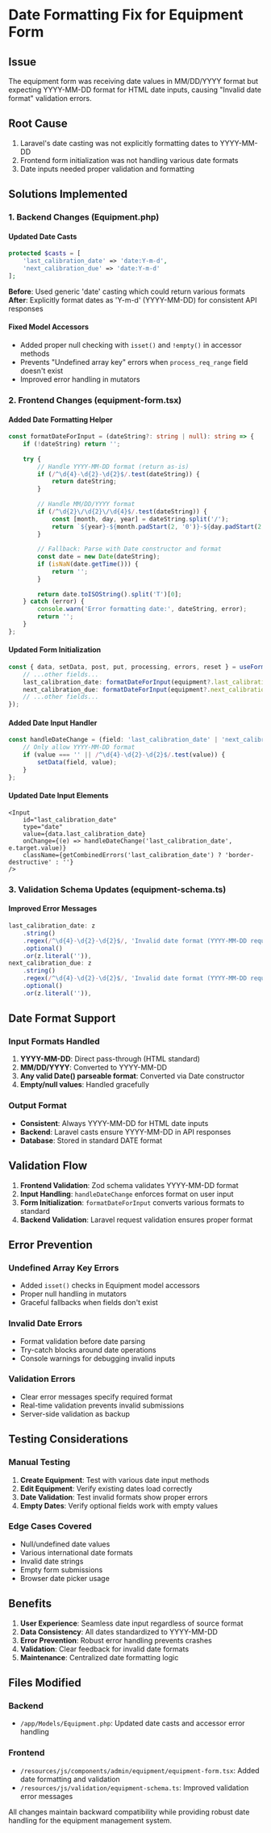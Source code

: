 # Date Formatting Fix for Equipment Form

## Issue
The equipment form was receiving date values in MM/DD/YYYY format but expecting YYYY-MM-DD format for HTML date inputs, causing "Invalid date format" validation errors.

## Root Cause
1. Laravel's date casting was not explicitly formatting dates to YYYY-MM-DD
2. Frontend form initialization was not handling various date formats
3. Date inputs needed proper validation and formatting

## Solutions Implemented

### 1. Backend Changes (Equipment.php)

#### Updated Date Casts
```php
protected $casts = [
    'last_calibration_date' => 'date:Y-m-d',
    'next_calibration_due' => 'date:Y-m-d'
];
```

**Before**: Used generic 'date' casting which could return various formats
**After**: Explicitly format dates as 'Y-m-d' (YYYY-MM-DD) for consistent API responses

#### Fixed Model Accessors
- Added proper null checking with `isset()` and `!empty()` in accessor methods
- Prevents "Undefined array key" errors when `process_req_range` field doesn't exist
- Improved error handling in mutators

### 2. Frontend Changes (equipment-form.tsx)

#### Added Date Formatting Helper
```typescript
const formatDateForInput = (dateString?: string | null): string => {
    if (!dateString) return '';
    
    try {
        // Handle YYYY-MM-DD format (return as-is)
        if (/^\d{4}-\d{2}-\d{2}$/.test(dateString)) {
            return dateString;
        }
        
        // Handle MM/DD/YYYY format
        if (/^\d{2}\/\d{2}\/\d{4}$/.test(dateString)) {
            const [month, day, year] = dateString.split('/');
            return `${year}-${month.padStart(2, '0')}-${day.padStart(2, '0')}`;
        }
        
        // Fallback: Parse with Date constructor and format
        const date = new Date(dateString);
        if (isNaN(date.getTime())) {
            return '';
        }
        
        return date.toISOString().split('T')[0];
    } catch (error) {
        console.warn('Error formatting date:', dateString, error);
        return '';
    }
};
```

#### Updated Form Initialization
```typescript
const { data, setData, post, put, processing, errors, reset } = useForm<EquipmentFormData>({
    // ...other fields...
    last_calibration_date: formatDateForInput(equipment?.last_calibration_date),
    next_calibration_due: formatDateForInput(equipment?.next_calibration_due),
    // ...other fields...
});
```

#### Added Date Input Handler
```typescript
const handleDateChange = (field: 'last_calibration_date' | 'next_calibration_due', value: string) => {
    // Only allow YYYY-MM-DD format
    if (value === '' || /^\d{4}-\d{2}-\d{2}$/.test(value)) {
        setData(field, value);
    }
};
```

#### Updated Date Input Elements
```tsx
<Input
    id="last_calibration_date"
    type="date"
    value={data.last_calibration_date}
    onChange={(e) => handleDateChange('last_calibration_date', e.target.value)}
    className={getCombinedErrors('last_calibration_date') ? 'border-destructive' : ''}
/>
```

### 3. Validation Schema Updates (equipment-schema.ts)

#### Improved Error Messages
```typescript
last_calibration_date: z
    .string()
    .regex(/^\d{4}-\d{2}-\d{2}$/, 'Invalid date format (YYYY-MM-DD required)')
    .optional()
    .or(z.literal('')),
next_calibration_due: z
    .string()
    .regex(/^\d{4}-\d{2}-\d{2}$/, 'Invalid date format (YYYY-MM-DD required)')
    .optional()
    .or(z.literal('')),
```

## Date Format Support

### Input Formats Handled
1. **YYYY-MM-DD**: Direct pass-through (HTML standard)
2. **MM/DD/YYYY**: Converted to YYYY-MM-DD
3. **Any valid Date() parseable format**: Converted via Date constructor
4. **Empty/null values**: Handled gracefully

### Output Format
- **Consistent**: Always YYYY-MM-DD for HTML date inputs
- **Backend**: Laravel casts ensure YYYY-MM-DD in API responses
- **Database**: Stored in standard DATE format

## Validation Flow

1. **Frontend Validation**: Zod schema validates YYYY-MM-DD format
2. **Input Handling**: `handleDateChange` enforces format on user input
3. **Form Initialization**: `formatDateForInput` converts various formats to standard
4. **Backend Validation**: Laravel request validation ensures proper format

## Error Prevention

### Undefined Array Key Errors
- Added `isset()` checks in Equipment model accessors
- Proper null handling in mutators
- Graceful fallbacks when fields don't exist

### Invalid Date Errors
- Format validation before date parsing
- Try-catch blocks around date operations
- Console warnings for debugging invalid inputs

### Validation Errors
- Clear error messages specify required format
- Real-time validation prevents invalid submissions
- Server-side validation as backup

## Testing Considerations

### Manual Testing
1. **Create Equipment**: Test with various date input methods
2. **Edit Equipment**: Verify existing dates load correctly
3. **Date Validation**: Test invalid formats show proper errors
4. **Empty Dates**: Verify optional fields work with empty values

### Edge Cases Covered
- Null/undefined date values
- Various international date formats
- Invalid date strings
- Empty form submissions
- Browser date picker usage

## Benefits

1. **User Experience**: Seamless date input regardless of source format
2. **Data Consistency**: All dates standardized to YYYY-MM-DD
3. **Error Prevention**: Robust error handling prevents crashes
4. **Validation**: Clear feedback for invalid date formats
5. **Maintenance**: Centralized date formatting logic

## Files Modified

### Backend
- `/app/Models/Equipment.php`: Updated date casts and accessor error handling

### Frontend
- `/resources/js/components/admin/equipment/equipment-form.tsx`: Added date formatting and validation
- `/resources/js/validation/equipment-schema.ts`: Improved validation error messages

All changes maintain backward compatibility while providing robust date handling for the equipment management system.
